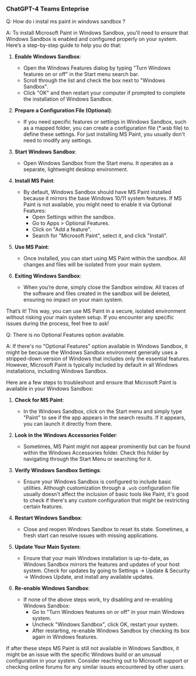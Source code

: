 ### ChatGPT-4 Teams Enteprise

Q: How do i instal ms paint in windows sandbox ?

A: To install Microsoft Paint in Windows Sandbox, you'll need to ensure that Windows Sandbox is enabled and configured properly on your system. Here’s a step-by-step guide to help you do that:

1. **Enable Windows Sandbox**:
   - Open the Windows Features dialog by typing "Turn Windows features on or off" in the Start menu search bar.
   - Scroll through the list and check the box next to "Windows Sandbox".
   - Click "OK" and then restart your computer if prompted to complete the installation of Windows Sandbox.

2. **Prepare a Configuration File (Optional)**:
   - If you need specific features or settings in Windows Sandbox, such as a mapped folder, you can create a configuration file (*.wsb file) to define these settings. For just installing MS Paint, you usually don't need to modify any settings.

3. **Start Windows Sandbox**:
   - Open Windows Sandbox from the Start menu. It operates as a separate, lightweight desktop environment.

4. **Install MS Paint**:
   - By default, Windows Sandbox should have MS Paint installed because it mirrors the base Windows 10/11 system features. If MS Paint is not available, you might need to enable it via Optional Features:
     - Open Settings within the sandbox.
     - Go to Apps > Optional Features.
     - Click on "Add a feature".
     - Search for "Microsoft Paint", select it, and click "Install".

5. **Use MS Paint**:
   - Once installed, you can start using MS Paint within the sandbox. All changes and files will be isolated from your main system.

6. **Exiting Windows Sandbox**:
   - When you’re done, simply close the Sandbox window. All traces of the software and files created in the sandbox will be deleted, ensuring no impact on your main system.

That’s it! This way, you can use MS Paint in a secure, isolated environment without risking your main system setup. If you encounter any specific issues during the process, feel free to ask!

Q: There is no Optional Features option available.

A: If there's no "Optional Features" option available in Windows Sandbox, it might be because the Windows Sandbox environment generally uses a stripped-down version of Windows that includes only the essential features. However, Microsoft Paint is typically included by default in all Windows installations, including Windows Sandbox.

Here are a few steps to troubleshoot and ensure that Microsoft Paint is available in your Windows Sandbox:

1. **Check for MS Paint**:
   - In the Windows Sandbox, click on the Start menu and simply type "Paint" to see if the app appears in the search results. If it appears, you can launch it directly from there.

2. **Look in the Windows Accessories Folder**:
   - Sometimes, MS Paint might not appear prominently but can be found within the Windows Accessories folder. Check this folder by navigating through the Start Menu or searching for it.

3. **Verify Windows Sandbox Settings**:
   - Ensure your Windows Sandbox is configured to include basic utilities. Although customization through a `.wsb` configuration file usually doesn't affect the inclusion of basic tools like Paint, it's good to check if there's any custom configuration that might be restricting certain features.

4. **Restart Windows Sandbox**:
   - Close and reopen Windows Sandbox to reset its state. Sometimes, a fresh start can resolve issues with missing applications.

5. **Update Your Main System**:
   - Ensure that your main Windows installation is up-to-date, as Windows Sandbox mirrors the features and updates of your host system. Check for updates by going to Settings → Update & Security → Windows Update, and install any available updates.

6. **Re-enable Windows Sandbox**:
   - If none of the above steps work, try disabling and re-enabling Windows Sandbox:
     - Go to "Turn Windows features on or off" in your main Windows system.
     - Uncheck "Windows Sandbox", click OK, restart your system.
     - After restarting, re-enable Windows Sandbox by checking its box again in Windows features.

If after these steps MS Paint is still not available in Windows Sandbox, it might be an issue with the specific Windows build or an unusual configuration in your system. Consider reaching out to Microsoft support or checking online forums for any similar issues encountered by other users.
